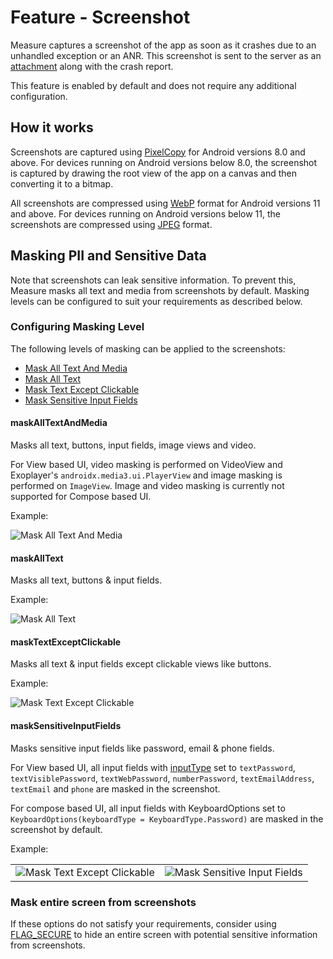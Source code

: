 # Feature - Screenshot

Measure captures a screenshot of the app as soon as it crashes due to an unhandled exception or an
ANR. This screenshot is sent to the server as an [attachment](../../../docs/api/sdk/README.md#attachments) along with
the crash report.

This feature is enabled by default and does not require any additional configuration.

## How it works

Screenshots are captured using [PixelCopy](https://developer.android.com/reference/android/view/PixelCopy) for Android
versions 8.0 and above. For devices running on Android versions below 8.0, the screenshot is captured by drawing the
root view of the app on a canvas and then converting it to a bitmap.

All screenshots are compressed
using [WebP](https://developer.android.com/reference/android/graphics/Bitmap.CompressFormat) format for
Android versions 11 and above. For devices running on Android versions below 11, the screenshots are compressed using
[JPEG](https://developer.android.com/reference/android/graphics/Bitmap.CompressFormat) format.

## Masking PII and Sensitive Data

Note that screenshots can leak sensitive information. To prevent this, Measure masks all text and media from screenshots
by default. Masking levels can be configured to suit your requirements as described below.

### Configuring Masking Level

The following levels of masking can be applied to the screenshots:

* [Mask All Text And Media](#maskalltextandmedia)
* [Mask All Text](#maskalltext)
* [Mask Text Except Clickable](#masktextexceptclickable)
* [Mask Sensitive Input Fields](#masksensitiveinputfields)

#### maskAllTextAndMedia

Masks all text, buttons, input fields, image views and video.

For View based UI, video masking is performed on VideoView and Exoplayer's `androidx.media3.ui.PlayerView`
and image masking is performed on `ImageView`. Image and video masking is currently not supported for Compose based UI.

Example:

![Mask All Text And Media](../images/maskAllTextAndMedia.png)

#### maskAllText

Masks all text, buttons & input fields.

Example:

![Mask All Text](../images/maskAllText.png)

#### maskTextExceptClickable

Masks all text & input fields except clickable views like buttons.

Example:

![Mask Text Except Clickable](../images/maskTextExceptClickable.png)

#### maskSensitiveInputFields

Masks sensitive input fields like password, email & phone fields.

For View based UI, all input fields
with [inputType](https://developer.android.com/reference/android/text/InputType)
set to `textPassword`, `textVisiblePassword`, `textWebPassword`, `numberPassword`, `textEmailAddress`, `textEmail`
and `phone` are masked in the screenshot.

For compose based UI, all input fields with KeyboardOptions set
to `KeyboardOptions(keyboardType = KeyboardType.Password)`
are masked in the screenshot by default.

Example:

|                                                                      |                                                                      |
|----------------------------------------------------------------------|----------------------------------------------------------------------|
| ![Mask Text Except Clickable](../images/maskSensitiveInputFields2.png) | ![Mask Sensitive Input Fields](../images/maskSensitiveInputFields.png) |

### Mask entire screen from screenshots

If these options do not satisfy your requirements, consider
using [FLAG_SECURE](https://developer.android.com/reference/android/view/WindowManager.LayoutParams#FLAG_SECURE) to hide
an entire screen with potential sensitive information from screenshots.
